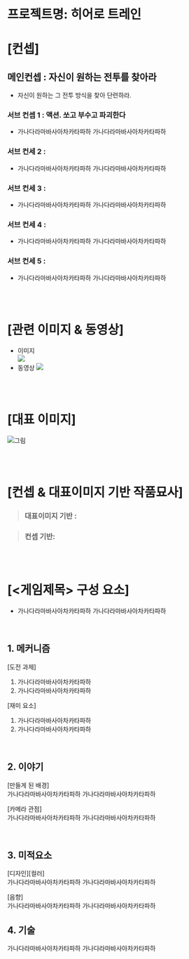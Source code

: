 # 프로젝트명: 히어로 트레인

# [컨셉]

## 메인컨셉 : 자신이 원하는 전투를 찾아라

- 자신이 원하는 그 전투 방식을 찾아 단련하라.

### 서브 컨셉 1 : 액션. 쏘고 부수고 파괴한다

- 가나다라마바사아차카타파하 가나다라마바사아차카타파하

### 서브 컨세 2 : 

- 가나다라마바사아차카타파하 가나다라마바사아차카타파하

### 서브 컨세 3 : 

- 가나다라마바사아차카타파하 가나다라마바사아차카타파하

### 서브 컨세 4 : 

- 가나다라마바사아차카타파하 가나다라마바사아차카타파하

### 서브 컨세 5 : 

- 가나다라마바사아차카타파하 가나다라마바사아차카타파하

<br><br>

# [관련 이미지 & 동영상]

- 이미지  
  <img src="./img/관련이미지.jpg">
- 동영상
  [![](./img/그림.png)](https://www.youtube.com/watch?v=5xy4n73WOMM)

<br><br>

# [대표 이미지]

![그림](./img/그림.png)

<br><br>

# [컨셉 & 대표이미지 기반 작품묘사]

> ### 대표이미지 기반 :

> ### 컨셉 기반:

<br><br>

# [<게임제목> 구성 요소]

- 가나다라마바사아차카타파하 가나다라마바사아차카타파하

<br>

## 1. 메커니즘

[도전 과제]

1. 가나다라마바사아차카타파하
2. 가나다라마바사아차카타파하

[재미 요소]

1. 가나다라마바사아차카타파하
2. 가나다라마바사아차카타파하

<br>

## 2. 이야기

[만들게 된 배경]  
가나다라마바사아차카타파하 가나다라마바사아차카타파하

[카메라 관점]  
가나다라마바사아차카타파하 가나다라마바사아차카타파하

<br>

## 3. 미적요소

[디자인][컬러]  
가나다라마바사아차카타파하 가나다라마바사아차카타파하

[음향]  
가나다라마바사아차카타파하 가나다라마바사아차카타파하
<br>

## 4. 기술

가나다라마바사아차카타파하 가나다라마바사아차카타파하
